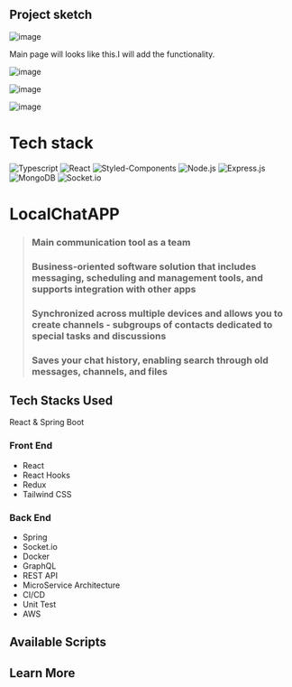 ## Project sketch

![image](https://user-images.githubusercontent.com/33054342/214108052-86543130-d4f3-4ca7-818e-0a59ddab77cd.png)

Main page will looks like this.I will add the functionality.

![image](https://user-images.githubusercontent.com/33054342/214107516-434405da-964f-4dfd-b395-17609c76ca6a.png)

![image](https://user-images.githubusercontent.com/33054342/214107570-47f8e34d-591e-4fff-ac9c-7e60ac5cdb4e.png)

![image](https://user-images.githubusercontent.com/33054342/214109055-410fdcd8-72d9-479f-b40c-977ec0be4d6b.png)



<h1>Tech stack</h1>

![Typescript](https://img.shields.io/badge/-TypeScript-007acc?logo=typescript&logoColor=white&style=for-the-badge)
![React](https://img.shields.io/badge/react-%2320232a.svg?style=for-the-badge&logo=react&logoColor=%2361DAFB)
![Styled-Components](https://img.shields.io/badge/styled%20components-e63c73.svg?style=for-the-badge&logo=styled-components&logoColor=white)
![Node.js](https://img.shields.io/badge/node.js-339933.svg?style=for-the-badge&logo=Node%2Ejs&logoColor=white)
![Express.js](https://img.shields.io/badge/express.js-%23404d59.svg?style=for-the-badge&logo=express&logoColor=%2361DAFB)
![MongoDB](https://img.shields.io/badge/MongoDB-47A248.svg?style=for-the-badge&logo=MongoDB&logoColor=white)
![Socket.io](https://img.shields.io/badge/socket.io-010101.svg?style=for-the-badge&logo=Socket%2Eio&logoColor=white)


# LocalChatAPP
> ### **Main communication tool as a team**
> ### **Business-oriented software solution that includes messaging, scheduling and management tools, and supports integration with other apps**
> ### **Synchronized across multiple devices and allows you to create channels - subgroups of contacts dedicated to special tasks and discussions**
> ### **Saves your chat history, enabling search through old messages, channels, and files**

## Tech Stacks Used

React &amp; Spring Boot
### Front End 
* React
* React Hooks
* Redux
* Tailwind CSS
### Back End
* Spring
* Socket.io
* Docker
* GraphQL
* REST API
* MicroService Architecture
* CI/CD
* Unit Test
* AWS

## Available Scripts
## Learn More
